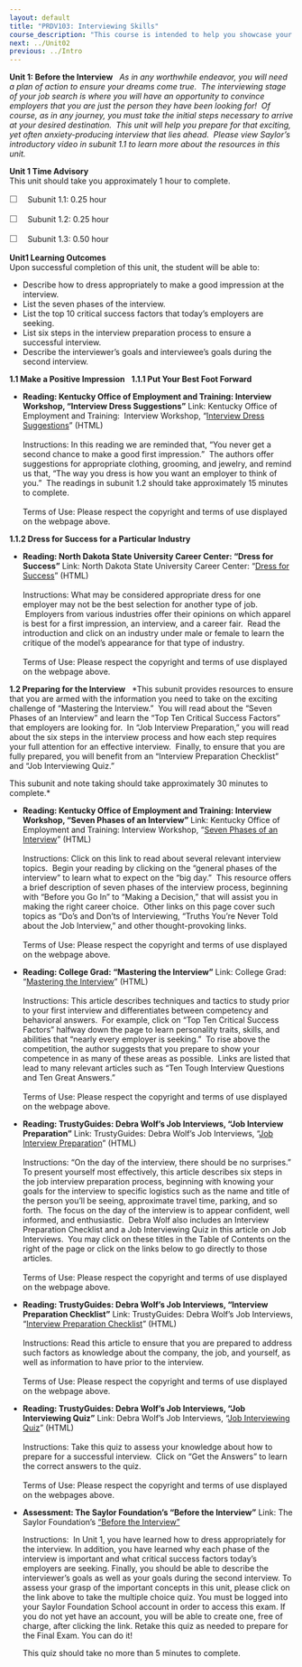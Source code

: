 ```yaml
---
layout: default
title: "PRDV103: Interviewing Skills"
course_description: "This course is intended to help you showcase your personality, strengths, interests, and abilities to potential employers through the interview process."
next: ../Unit02
previous: ../Intro
---
```

**Unit 1: Before the Interview** <span id="1"></span> 
*As in any worthwhile endeavor, you will need a plan of action to ensure
your dreams come true.  The interviewing stage of your job search is
where you will have an opportunity to convince employers that you are
just the person they have been looking for!  Of course, as in any
journey, you must take the initial steps necessary to arrive at your
desired destination.  This unit will help you prepare for that exciting,
yet often anxiety-producing interview that lies ahead.  Please view
Saylor’s introductory video in subunit 1.1 to learn more about the
resources in this unit.*

**Unit 1 Time Advisory**  
This unit should take you approximately 1 hour to complete.  
  
 <span
style="color: rgb(85, 85, 85); font-family: 'Myriad Pro', 'Gill Sans', 'Gill Sans MT', Calibri, sans-serif; font-size: 16px; line-height: 21px; text-align: left; -webkit-text-size-adjust: none; ">☐
   </span>Subunit 1.1: 0.25 hour  
  
 <span
style="color: rgb(85, 85, 85); font-family: 'Myriad Pro', 'Gill Sans', 'Gill Sans MT', Calibri, sans-serif; font-size: 16px; line-height: 21px; text-align: left; -webkit-text-size-adjust: none; ">☐
   </span>Subunit 1.2: 0.25 hour  
  
 <span
style="color: rgb(85, 85, 85); font-family: 'Myriad Pro', 'Gill Sans', 'Gill Sans MT', Calibri, sans-serif; font-size: 16px; line-height: 21px; text-align: left; -webkit-text-size-adjust: none; ">☐
   </span>Subunit 1.3: 0.50 hour

**Unit1 Learning Outcomes**  
Upon successful completion of this unit, the student will be able to:  
-   Describe how to dress appropriately to make a good impression at the
    interview.
-   List the seven phases of the interview.
-   List the top 10 critical success factors that today’s employers are
    seeking.
-   List six steps in the interview preparation process to ensure a
    successful interview.
-   Describe the interviewer’s goals and interviewee’s goals during the
    second interview.

**1.1 Make a Positive Impression** <span id="1.1"></span> 
**1.1.1 Put Your Best Foot Forward** <span id="1.1.1"></span> 
-   **Reading: Kentucky Office of Employment and Training: Interview
    Workshop, “Interview Dress Suggestions”**
    Link: Kentucky Office of Employment and Training:  Interview
    Workshop, “[Interview Dress
    Suggestions](http://www.oet.ky.gov/des/vws/interview/interview_dress_suggestions.asp)”
    (HTML)  
        
     Instructions: In this reading we are reminded that, “You never get
    a second chance to make a good first impression.”  The authors offer
    suggestions for appropriate clothing, grooming, and jewelry, and
    remind us that, “The way you dress is how you want an employer to
    think of you.”  The readings in subunit 1.2 should take
    approximately 15 minutes to complete.  
        
     Terms of Use: Please respect the copyright and terms of use
    displayed on the webpage above.

**1.1.2 Dress for Success for a Particular Industry** <span
id="1.1.2"></span> 
-   **Reading: North Dakota State University Career Center: “Dress for
    Success”**
    Link: North Dakota State University Career Center: “[Dress for
    Success](http://www.ndsu.edu/career/dress_for_success/)” (HTML)  
        
     Instructions: What may be considered appropriate dress for one
    employer may not be the best selection for another type of job.
     Employers from various industries offer their opinions on which
    apparel is best for a first impression, an interview, and a career
    fair.  Read the introduction and click on an industry under male or
    female to learn the critique of the model’s appearance for that type
    of industry.  
        
     Terms of Use: Please respect the copyright and terms of use
    displayed on the webpage above.

**1.2 Preparing for the Interview** <span id="1.2"></span> 
*This subunit provides resources to ensure that you are armed with the
information you need to take on the exciting challenge of “Mastering the
Interview.”  You will read about the “Seven Phases of an Interview” and
learn the “Top Ten Critical Success Factors” that employers are looking
for.  In “Job Interview Preparation,” you will read about the six steps
in the interview process and how each step requires your full attention
for an effective interview.  Finally, to ensure that you are fully
prepared, you will benefit from an “Interview Preparation Checklist” and
“Job Interviewing Quiz.”   
  
 This subunit and note taking should take approximately 30 minutes to
complete.*

-   **Reading: Kentucky Office of Employment and Training: Interview
    Workshop, “Seven Phases of an Interview”**
    Link: Kentucky Office of Employment and Training: Interview
    Workshop, “[Seven Phases of an
    Interview](http://www.oet.ky.gov/des/vws/interview/interview_workshop.asp)”
    (HTML)  
        
     Instructions: Click on this link to read about several relevant
    interview topics.  Begin your reading by clicking on the “general
    phases of the interview” to learn what to expect on the “big day.” 
    This resource offers a brief description of seven phases of the
    interview process, beginning with “Before you Go In” to “Making a
    Decision,” that will assist you in making the right career choice. 
    Other links on this page cover such topics as “Do’s and Don’ts of
    Interviewing, “Truths You’re Never Told about the Job Interview,”
    and other thought-provoking links.  
        
     Terms of Use: Please respect the copyright and terms of use
    displayed on the webpage above.

-   **Reading: College Grad: “Mastering the Interview”**
    Link: College Grad: “[Mastering the
    Interview](http://www.collegegrad.com/jobsearch/Mastering-the-Interview/)”
    (HTML)  
        
     Instructions: This article describes techniques and tactics to
    study prior to your first interview and differentiates between
    competency and behavioral answers.  For example, click on “Top Ten
    Critical Success Factors” halfway down the page to learn personality
    traits, skills, and abilities that “nearly every employer is
    seeking.”  To rise above the competition, the author suggests that
    you prepare to show your competence in as many of these areas as
    possible.  Links are listed that lead to many relevant articles such
    as “Ten Tough Interview Questions and Ten Great Answers.”   
        
     Terms of Use: Please respect the copyright and terms of use
    displayed on the webpage above.

-   **Reading: TrustyGuides: Debra Wolf’s Job Interviews, “Job Interview
    Preparation”**
    Link: TrustyGuides: Debra Wolf’s Job Interviews, “[Job Interview
    Preparation](http://www.trustyguides.com/interviews1.html)” (HTML)  
        
     Instructions: “On the day of the interview, there should be no
    surprises.”  To present yourself most effectively, this article
    describes six steps in the job interview preparation process,
    beginning with knowing your goals for the interview to specific
    logistics such as the name and title of the person you’ll be seeing,
    approximate travel time, parking, and so forth.  The focus on the
    day of the interview is to appear confident, well informed, and
    enthusiastic.  Debra Wolf also includes an Interview Preparation
    Checklist and a Job Interviewing Quiz in this article on Job
    Interviews.  You may click on these titles in the Table of Contents
    on the right of the page or click on the links below to go directly
    to those articles.  
        
     Terms of Use: Please respect the copyright and terms of use
    displayed on the webpage above.

-   **Reading: TrustyGuides: Debra Wolf’s Job Interviews, “Interview
    Preparation Checklist”**
    Link: TrustyGuides: Debra Wolf’s Job Interviews, “[Interview
    Preparation
    Checklist](http://www.trustyguides.com/interviews8.html)” (HTML)  
        
     Instructions: Read this article to ensure that you are prepared to
    address such factors as knowledge about the company, the job, and
    yourself, as well as information to have prior to the interview.   
        
     Terms of Use: Please respect the copyright and terms of use
    displayed on the webpage above.

-   **Reading: TrustyGuides: Debra Wolf’s Job Interviews, “Job
    Interviewing Quiz”**
    Link: Debra Wolf’s Job Interviews, “[Job Interviewing
    Quiz](http://www.trustyguides.com/interviews-quiz.html)” (HTML)  
        
     Instructions: Take this quiz to assess your knowledge about how to
    prepare for a successful interview.  Click on “Get the Answers” to
    learn the correct answers to the quiz.  
        
     Terms of Use: Please respect the copyright and terms of use
    displayed on the webpages above.

-   **Assessment: The Saylor Foundation’s “Before the Interview”**
    Link: The Saylor Foundation’s [“Before the
    Interview”](http://school.saylor.org/mod/quiz/view.php?id=1503)  
      
     Instructions:  In Unit 1, you have learned how to dress
    appropriately for the interview. In addition, you have learned why
    each phase of the interview is important and what critical success
    factors today’s employers are seeking. Finally, you should be able
    to describe the interviewer’s goals as well as your goals during the
    second interview. To assess your grasp of the important concepts in
    this unit, please click on the link above to take the multiple
    choice quiz. You must be logged into your Saylor Foundation School
    account in order to access this exam. If you do not yet have an
    account, you will be able to create one, free of charge, after
    clicking the link. Retake this quiz as needed to prepare for the
    Final Exam. You can do it!  
      
     This quiz should take no more than 5 minutes to complete.



